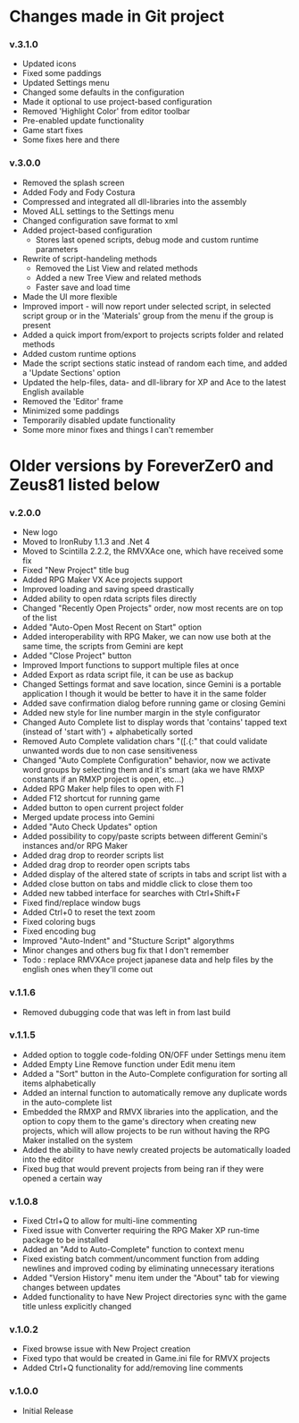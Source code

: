 # Changes made in Git project

### v.3.1.0
- Updated icons
- Fixed some paddings
- Updated Settings menu
- Changed some defaults in the configuration
- Made it optional to use project-based configuration
- Removed 'Highlight Color' from editor toolbar
- Pre-enabled update functionality
- Game start fixes
- Some fixes here and there

### v.3.0.0
- Removed the splash screen
- Added Fody and Fody Costura
- Compressed and integrated all dll-libraries into the assembly
- Moved ALL settings to the Settings menu
- Changed configuration save format to xml
- Added project-based configuration
  - Stores last opened scripts, debug mode and custom runtime parameters
- Rewrite of script-handeling methods
  - Removed the List View and related methods
  - Added a new Tree View and related methods
  - Faster save and load time
- Made the UI more flexible
- Improved import - will now report under selected script, in selected script group or in the 'Materials' group from the menu if the group is present
- Added a quick import from/export to projects scripts folder and related methods
- Added custom runtime options
- Made the script sections static instead of random each time, and added a 'Update Sections' option
- Updated the help-files, data- and dll-library for XP and Ace to the latest English available
- Removed the 'Editor' frame
- Minimized some paddings
- Temporarily disabled update functionality
- Some more minor fixes and things I can't remember

# Older versions by ForeverZer0 and Zeus81 listed below

### v.2.0.0
- New logo
- Moved to IronRuby 1.1.3 and .Net 4
- Moved to Scintilla 2.2.2, the RMVXAce one, which have received some fix
- Fixed "New Project" title bug
- Added RPG Maker VX Ace projects support
- Improved loading and saving speed drastically
- Added ability to open rdata scripts files directly
- Changed "Recently Open Projects" order, now most recents are on top of the list
- Added "Auto-Open Most Recent on Start" option
- Added interoperability with RPG Maker, we can now use both at the same time, the scripts from Gemini are kept
- Added "Close Project" button
- Improved Import functions to support multiple files at once
- Added Export as rdata script file, it can be use as backup
- Changed Settings format and save location, since Gemini is a portable application I though it would be better to have it in the same folder
- Added save confirmation dialog before running game or closing Gemini
- Added new style for line number margin in the style configurator
- Changed Auto Complete list to display words that 'contains' tapped text (instead of 'start with') + alphabetically sorted
- Removed Auto Complete validation chars "([.{:" that could validate unwanted words due to non case sensitiveness
- Changed "Auto Complete Configuration" behavior, now we activate word groups by selecting them and it's smart (aka we have RMXP constants if an RMXP project is open, etc...)
- Added RPG Maker help files to open with F1
- Added F12 shortcut for running game
- Added button to open current project folder
- Merged update process into Gemini
- Added "Auto Check Updates" option
- Added possibility to copy/paste scripts between different Gemini's instances and/or RPG Maker
- Added drag drop to reorder scripts list
- Added drag drop to reorder open scripts tabs
- Added display of the altered state of scripts in tabs and script list with a
- Added close button on tabs and middle click to close them too
- Added new tabbed interface for searches with Ctrl+Shift+F
- Fixed find/replace window bugs
- Added Ctrl+0 to reset the text zoom
- Fixed coloring bugs
- Fixed encoding bug
- Improved "Auto-Indent" and "Stucture Script" algorythms
- Minor changes and others bug fix that I don't remember
- Todo : replace RMVXAce project japanese data and help files by the english ones when they'll come out

### v.1.1.6
- Removed dubugging code that was left in from last build

### v.1.1.5
- Added option to toggle code-folding ON/OFF under Settings menu item
- Added Empty Line Remove function under Edit menu item
- Added a "Sort" button in the Auto-Complete configuration for sorting all items alphabetically
- Added an internal function to automatically remove any duplicate words in the auto-complete list
- Embedded the RMXP and RMVX libraries into the application, and the option to copy them to the game's directory when creating new projects, which will allow projects to be run without having the RPG Maker installed on the system
- Added the ability to have newly created projects be automatically loaded into the editor
- Fixed bug that would prevent projects from being ran if they were opened a certain way

### v.1.0.8
- Fixed Ctrl+Q to allow for multi-line commenting
- Fixed issue with Converter requiring the RPG Maker XP run-time package to be installed
- Added an "Add to Auto-Complete" function to context menu
- Fixed existing batch comment/uncomment function from adding newlines and improved coding by eliminating unnecessary iterations
- Added "Version History" menu item under the "About" tab for viewing changes between updates
- Added functionality to have New Project directories sync with the game title unless explicitly changed

### v.1.0.2
- Fixed browse issue with New Project creation
- Fixed typo that would be created in Game.ini file for RMVX projects
- Added Ctrl+Q functionality for add/removing line comments

### v.1.0.0
- Initial Release
